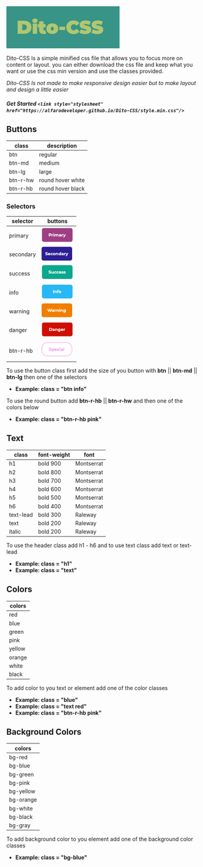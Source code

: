 
<img src="img/dito-css.png"/>

Dito-CSS Is a simple minified css file that allows you to focus more on content or layout.
you can either download the css file and keep what you want or use the css min version and use the classes provided.

*Dito-CSS Is not made to make responsive design easier but to make layout and design a little easier*

##### Get Started `<link style="stylesheet" href="https://alfarodeveloper.github.io/Dito-CSS/style.min.css"/>`

## Buttons               
| class         | description       |
| ------------- | ----------------- |
| btn           | regular           |
| btn-md        | medium            |
| btn-lg        | large             |
| btn-r-hw      | round hover white |
| btn-r-hb      | round hover black |

 ### Selectors
| selector      | buttons                         |
| ------------- | ------------------------------- |
| primary       | <img src="img/primary.png">    |
| secondary     | <img src="img/secondary.png" /> |
| success       | <img src="img/success.png" />   |
| info          | <img src="img/info.png" />      |
| warning       | <img src="img/warning.png" />   |
| danger        | <img src="img/danger.png" />    |
| btn-r-hb      | <img src="img/special.png" />   |

 To use the button class first add the size of you button with **btn** || **btn-md** || **btn-lg** then one of the selectors
 - **Example: class = "btn info"**
 
To use the round button add **btn-r-hb** || **btn-r-hw** and then one of the colors below
 - **Example: class = "btn-r-hb pink"**

## Text
| class         | font-weight       | font       |
| ------------- | ----------------- | ---------- |
| h1            | bold 900          | Montserrat |
| h2            | bold 800          | Montserrat |
| h3            | bold 700          | Montserrat |
| h4            | bold 600          | Montserrat |
| h5            | bold 500          | Montserrat |
| h6            | bold 400          | Montserrat |
| text-lead     | bold 300          | Raleway    |
| text          | bold 200          | Raleway    |
| italic        | bold 200          | Raleway    |

To use the header class add h1 - h6 and to use text class add text or text-lead
* **Example: class = "h1"**
* **Example: class = "text"**

## Colors
| colors |
|--------|
| red    |
| blue   |
| green  |
| pink   |
| yellow |
| orange |
| white  |
| black  |
<div class="bg-pink"></div>

To add color to you text or element add one of the color classes
* **Example: class = "blue"**
* **Example: class = "text red"**
* **Example: class = "btn-r-hb pink"**

## Background Colors
| colors    |
|-----------|
| bg-red    |
| bg-blue   |
| bg-green  |
| bg-pink   |
| bg-yellow |
| bg-orange |
| bg-white  |
| bg-black  |
| bg-gray   |


To add background color to you element add one of the background color classes
* **Example: class = "bg-blue"**
